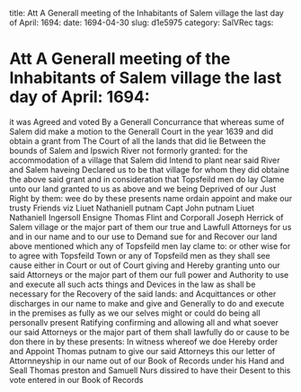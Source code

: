 title: Att A Generall meeting of the Inhabitants of Salem village the last day of April: 1694:
date: 1694-04-30
slug: d1e5975
category: SalVRec
tags: 


<div markdown class="doc" id="d1e5975">


# Att A Generall meeting of the Inhabitants of Salem village the last day of April: 1694: 

it was Agreed and voted By a Generall Concurrance that whereas sume of Salem did make a motion to the Generall Court in the year 1639 and did obtain a grant from The Court of all the lands that did lie Between the bounds of Salem and Ipswich River not formorly granted: for the accommodation of a village that Salem did Intend to plant near said River and Salem haveing Declared us to be that village for whom they did obtaine the above said grant and in consideration that Topsfeild men do lay Clame unto our land granted to us as above and we being Deprived of our Just Right by them: wee do by these presents name ordain appoint and make our trusty Friends viz Liuet Nathaniell putnam Capt John putnam Liuet Nathaniell Ingersoll Ensigne Thomas Flint and Corporall Joseph Herrick of Salem village or the major part of them our true and Lawfull Attorneys for us and in our name and to our use to Demand sue for and Recover our land above mentioned which any of Topsfeild men lay clame to: or other wise for to agree with Topsfeild Town or any of Topsfeild men as they shall see cause either in Court or out of Court giving and Hereby granting unto our said Attorneys or the major part of them our full power and Authority to use and execute all such acts things and Devices in the law as shall be necessary for the Recovery of the said lands: and Acquittances or other discharges in our name to make and give and Generally to do and execute in the premises as fully as we our selves might or could do being all personallv present Ratifying confirming and allowing all and what soever our said Attorneys or the major part of them shall lawfully do or cause to be don there in by these presents: In witness whereof we doe Hereby order and Appoint Thomas putnam to give our said Attorneys this our letter of Attornneyship in our name out of our Book of Records under his Hand and Seall Thomas preston and Samuell Nurs dissired to have their Desent to this vote entered in our Book of Records
</div>